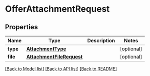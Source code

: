 # OfferAttachmentRequest

## Properties
Name | Type | Description | Notes
------------ | ------------- | ------------- | -------------
**type** | [**AttachmentType**](AttachmentType.md) |  | [optional] 
**file** | [**AttachmentFileRequest**](AttachmentFileRequest.md) |  | [optional] 

[[Back to Model list]](../README.md#documentation-for-models) [[Back to API list]](../README.md#documentation-for-api-endpoints) [[Back to README]](../README.md)


